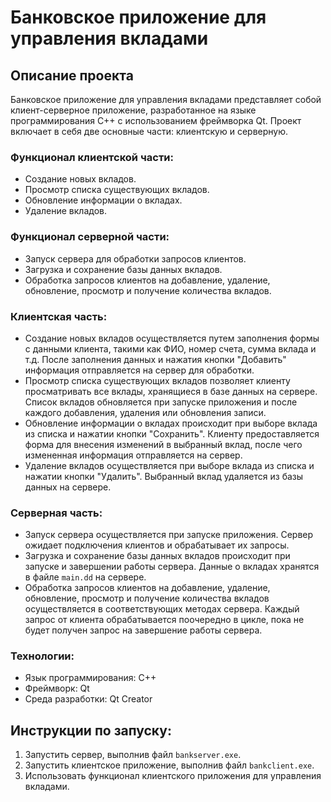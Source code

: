 # Банковское приложение для управления вкладами

## Описание проекта

Банковское приложение для управления вкладами представляет собой клиент-серверное приложение, разработанное на языке программирования C++ с использованием фреймворка Qt. Проект включает в себя две основные части: клиентскую и серверную.

### Функционал клиентской части:
- Создание новых вкладов.
- Просмотр списка существующих вкладов.
- Обновление информации о вкладах.
- Удаление вкладов.

### Функционал серверной части:
- Запуск сервера для обработки запросов клиентов.
- Загрузка и сохранение базы данных вкладов.
- Обработка запросов клиентов на добавление, удаление, обновление, просмотр и получение количества вкладов.

### Клиентская часть:
- Создание новых вкладов осуществляется путем заполнения формы с данными клиента, такими как ФИО, номер счета, сумма вклада и т.д. После заполнения данных и нажатия кнопки "Добавить" информация отправляется на сервер для обработки.
- Просмотр списка существующих вкладов позволяет клиенту просматривать все вклады, хранящиеся в базе данных на сервере. Список вкладов обновляется при запуске приложения и после каждого добавления, удаления или обновления записи.
- Обновление информации о вкладах происходит при выборе вклада из списка и нажатии кнопки "Сохранить". Клиенту предоставляется форма для внесения изменений в выбранный вклад, после чего измененная информация отправляется на сервер.
- Удаление вкладов осуществляется при выборе вклада из списка и нажатии кнопки "Удалить". Выбранный вклад удаляется из базы данных на сервере.

### Серверная часть:
- Запуск сервера осуществляется при запуске приложения. Сервер ожидает подключения клиентов и обрабатывает их запросы.
- Загрузка и сохранение базы данных вкладов происходит при запуске и завершении работы сервера. Данные о вкладах хранятся в файле `main.dd` на сервере.
- Обработка запросов клиентов на добавление, удаление, обновление, просмотр и получение количества вкладов осуществляется в соответствующих методах сервера. Каждый запрос от клиента обрабатывается поочередно в цикле, пока не будет получен запрос на завершение работы сервера.

### Технологии:
- Язык программирования: C++
- Фреймворк: Qt
- Среда разработки: Qt Creator

## Инструкции по запуску:
1. Запустить сервер, выполнив файл `bankserver.exe`.
2. Запустить клиентское приложение, выполнив файл `bankclient.exe`.
3. Использовать функционал клиентского приложения для управления вкладами.
